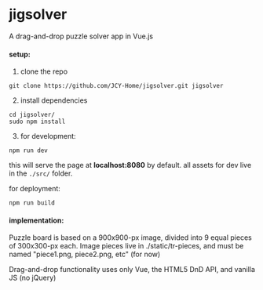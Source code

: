 # jigsolver
A drag-and-drop puzzle solver app in Vue.js

#### setup:
1. clone the repo

`git clone https://github.com/JCY-Home/jigsolver.git jigsolver`

2. install dependencies

```
cd jigsolver/
sudo npm install
```

3. for development:

`npm run dev`

this will serve the page at **localhost:8080** by default.
all assets for dev live in the `./src/` folder.

for deployment:

`npm run build`

#### implementation:

Puzzle board is based on a 900x900-px image, divided into 9 equal pieces of 300x300-px each. Image pieces live in ./static/tr-pieces, and must be named "piece1.png, piece2.png, etc" (for now)

Drag-and-drop functionality uses only Vue, the HTML5 DnD API, and vanilla JS (no jQuery)


